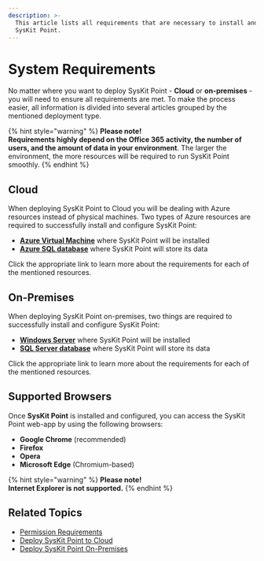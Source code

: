 ```yaml
---
description: >-
  This article lists all requirements that are necessary to install and use
  SysKit Point.
---
```


# System Requirements

No matter where you want to deploy SysKit Point - **Cloud** or **on-premises** - you will need to ensure all requirements are met. To make the process easier, all information is divided into several articles grouped by the mentioned deployment type.

{% hint style="warning" %}
**Please note!**  
**Requirements highly depend on the Office 365 activity, the number of users, and the amount of data in your environment**. The larger the environment, the more resources will be required to run SysKit Point smoothly.
{% endhint %}

## Cloud

When deploying SysKit Point to Cloud you will be dealing with Azure resources instead of physical machines. Two types of Azure resources are required to successfully install and configure SysKit Point:

* [**Azure Virtual Machine**](../installation-and-configuration/deploy-to-azure/hardware-software-requirements.md#azure-virtual-machine-requirements) where SysKit Point will be installed
* [**Azure SQL database**](../installation-and-configuration/deploy-to-azure/hardware-software-requirements.md#azure-sql-server-requirements) where SysKit Point will store its data 

Click the appropriate link to learn more about the requirements for each of the mentioned resources.

## On-Premises

When deploying SysKit Point on-premises, two things are required to successfully install and configure SysKit Point:

* [**Windows Server**](../installation-and-configuration/deploy-on-premises/hardware-software-requirements.md#virtual-machine-requirements) where SysKit Point will be installed
* [**SQL Server database**](../installation-and-configuration/deploy-on-premises/hardware-software-requirements.md#sql-server-requirements) where SysKit Point will store its data 

Click the appropriate link to learn more about the requirements for each of the mentioned resources.

## Supported Browsers

Once **SysKit Point** is installed and configured, you can access the SysKit Point web-app by using the following browsers:

* **Google Chrome** \(recommended\)
* **Firefox**
* **Opera**
* **Microsoft Edge** \(Chromium-based\)

{% hint style="warning" %}
**Please note!**  
**Internet Explorer is not supported.**
{% endhint %}

## Related Topics

* [Permission Requirements](permission-requirements.md)
* [Deploy SysKit Point to Cloud](../installation-and-configuration/deploy-to-azure/)
* [Deploy SysKit Point On-Premises](../installation-and-configuration/deploy-on-premises/)

